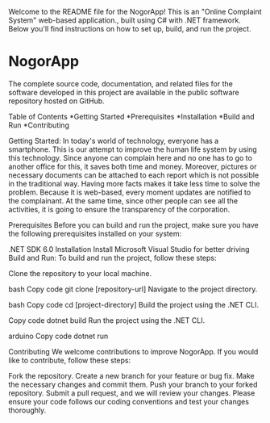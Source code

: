 Welcome to the README file for the NogorApp! This is an "Online Complaint System" web-based application., built using C# with .NET framework. Below you'll find instructions on how to set up, build, and run the project.
# NogorApp
The complete source code, documentation, and related files for the software developed in this project are available in the public software repository hosted on GitHub.

Table of Contents
*Getting Started
*Prerequisites
*Installation
*Build and Run
*Contributing

Getting Started: In today's world of technology, everyone has a smartphone. This is our attempt 
to improve the human life system by using this technology. Since anyone can 
complain here and no one has to go to another office for this, it saves both time 
and money. Moreover, pictures or necessary documents can be attached to each 
report which is not possible in the traditional way. Having more facts makes it 
take less time to solve the problem. Because it is web-based, every moment 
updates are notified to the complainant. At the same time, since other people 
can see all the activities, it is going to ensure the transparency of the 
corporation.

Prerequisites
Before you can build and run the project, make sure you have the following prerequisites installed on your system:

.NET SDK 6.0
Installation
Install Microsoft Visual Studio for better driving
Build and Run:
To build and run the project, follow these steps:

Clone the repository to your local machine.

bash
Copy code
git clone [repository-url]
Navigate to the project directory.

bash
Copy code
cd [project-directory]
Build the project using the .NET CLI.

Copy code
dotnet build
Run the project using the .NET CLI.

arduino
Copy code
dotnet run

Contributing
We welcome contributions to improve NogorApp. If you would like to contribute, follow these steps:

Fork the repository.
Create a new branch for your feature or bug fix.
Make the necessary changes and commit them.
Push your branch to your forked repository.
Submit a pull request, and we will review your changes.
Please ensure your code follows our coding conventions and test your changes thoroughly.
